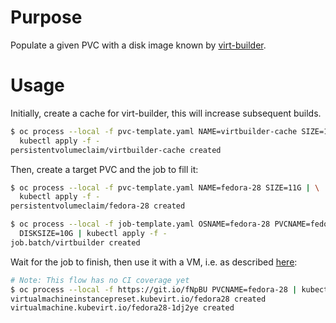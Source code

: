 # Purpose

Populate a given PVC with a disk image known by [virt-builder](http://libguestfs.org/virt-builder.1.html).

# Usage

Initially, create a cache for virt-builder, this will increase subsequent builds.

```bash
$ oc process --local -f pvc-template.yaml NAME=virtbuilder-cache SIZE=10G | \
  kubectl apply -f -
persistentvolumeclaim/virtbuilder-cache created
```

Then, create a target PVC and the job to fill it:

```bash
$ oc process --local -f pvc-template.yaml NAME=fedora-28 SIZE=11G | \
  kubectl apply -f -
persistentvolumeclaim/fedora-28 created

$ oc process --local -f job-template.yaml OSNAME=fedora-28 PVCNAME=fedora-28 \
  DISKSIZE=10G | kubectl apply -f -
job.batch/virtbuilder created
```

Wait for the job to finish, then use it with a VM, i.e. as described [here](https://github.com/kubevirt/common-templates#usage):

```bash
# Note: This flow has no CI coverage yet
$ oc process --local -f https://git.io/fNpBU PVCNAME=fedora-28 | kubectl apply -f -
virtualmachineinstancepreset.kubevirt.io/fedora28 created
virtualmachine.kubevirt.io/fedora28-1dj2ye created
```
